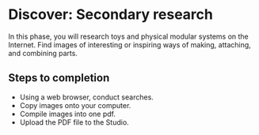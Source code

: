 # Discover: Secondary research

In this phase, you will research toys and physical modular systems on the Internet. Find images of interesting or inspiring ways of making, attaching, and combining parts.

## Steps to completion
- Using a web browser, conduct searches.
- Copy images onto your computer.
- Compile images into one pdf.
- Upload the PDF file to the Studio.
